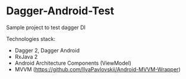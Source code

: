 # Dagger-Android-Test
Sample project to test dagger DI

Technologies stack:
- Dagger 2, Dagger Android
- RxJava 2
- Android Architecture Components (ViewModel)
- MVVM (https://github.com/IlyaPavlovskii/Android-MVVM-Wrapper)
